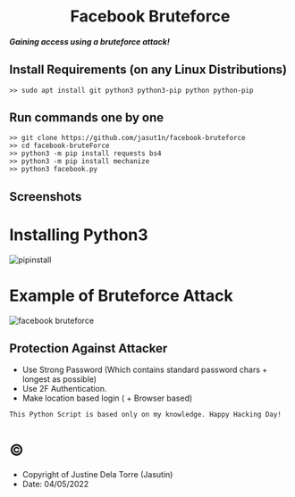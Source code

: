 <h1 align="center">Facebook Bruteforce</h1>

##### Gaining access using a bruteforce attack!

## Install Requirements (on any Linux Distributions)
```
>> sudo apt install git python3 python3-pip python python-pip
```

## Run commands one by one
```
>> git clone https://github.com/jasut1n/facebook-bruteforce
>> cd facebook-bruteForce
>> python3 -m pip install requests bs4
>> python3 -m pip install mechanize
>> python3 facebook.py
```

## Screenshots

# Installing Python3
![pipinstall](https://user-images.githubusercontent.com/97047918/161685411-3017743b-af5c-40a6-86f0-3df019217332.png)

# Example of Bruteforce Attack
![facebook bruteforce](https://user-images.githubusercontent.com/97047918/161685438-c5ccb9be-581d-4cf1-a9b9-3c1f2d07662a.png)

## Protection Against Attacker
* Use Strong Password (Which contains standard password chars + longest as possible)
* Use 2F Authentication.
* Make location based login ( + Browser based)

~~~
This Python Script is based only on my knowledge. Happy Hacking Day!
~~~

# ©

* Copyright of Justine Dela Torre (Jasutin)
* Date: 04/05/2022
